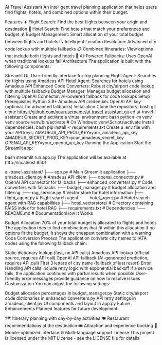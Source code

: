 AI Travel Assistant
An intelligent travel planning application that helps users find flights, hotels, and combined options within their budget.

Features
✈️ Flight Search: Find the best flights between your origin and destination
🏨 Hotel Search: Find hotels that match your preferences and budget
💰 Budget Management: Smart allocation of your total budget between flights and hotels
🔍 Intelligent Location Resolution: Advanced city code lookup with multiple fallbacks
📋 Combined Itineraries: View options that include both flights and hotels
🧠 AI-Powered Fallbacks: Uses OpenAI when traditional lookups fail
Architecture
The application is built with the following components:

Streamlit UI: User-friendly interface for trip planning
Flight Agent: Searches for flights using Amadeus API
Hotel Agent: Searches for hotels using Amadeus API
Enhanced Code Converters: Robust city/airport code lookup with multiple fallbacks
Budget Manager: Manages budget allocation and filtering
OpenAI Connector: AI-powered fallback for code lookups
Setup
Prerequisites
Python 3.8+
Amadeus API credentials
OpenAI API key (optional, for advanced fallbacks)
Installation
Clone the repository:
bash
git clone https://github.com/yourusername/ai-travel-assistant.git
cd ai-travel-assistant
Create and activate a virtual environment:
bash
python -m venv venv
source venv/bin/activate  # On Windows: venv\Scripts\activate
Install dependencies:
bash
pip install -r requirements.txt
Create a .env file with your API keys:
AMADEUS_API_PROD_KEY=your_amadeus_api_key
AMADEUS_SECRET_PROD_KEY=your_amadeus_secret_key
OPENAI_API_KEY=your_openai_api_key
Running the Application
Start the Streamlit app:

bash
streamlit run app.py
The application will be available at http://localhost:8501


ai-travel-assistant/
├── app.py                 # Main Streamlit application
├── amadeus_client.py      # Amadeus API client
├── openai_connector.py    # OpenAI API connector for fallbacks
├── enhanced_converters.py # Code converters with fallbacks
├── budget_manager.py      # Budget allocation and filtering
├── rag_service.py         # Vector store for hotel information
├── flight_agent.py        # Flight search agent
├── hotel_agent.py         # Hotel search agent with RAG capabilities
├── hotel_vectorstore/     # Directory containing FAISS index for hotel RAG
├── requirements.txt       # Dependencies
└── README.md              # DocumentationHow It Works

Budget Allocation
70% of your total budget is allocated to flights and hotels
The application tries to find combinations that fit within this allocation
If no options fit the budget, it shows the cheapest combination with a warning
Code Conversion Process
The application converts city names to IATA codes using the following fallback chain:

Static dictionary lookup (fast, no API calls)
Amadeus API lookup (official source, requires API call)
OpenAI API fallback (AI-generated prediction, requires API call)
First 3 letters of city name (fallback of last resort)
Error Handling
API calls include retry logic with exponential backoff
If a service fails, the application continues with partial results when possible
User-friendly error messages provide guidance on how to resolve issues
Customization
You can adjust the following settings:

Budget allocation percentages in budget_manager.py
Static city/airport code dictionaries in enhanced_converters.py
API retry settings in amadeus_client.py
UI components and layout in app.py
Future Enhancements
Planned features for future development:

🗺️ Itinerary planning with day-by-day activities
🍽️ Restaurant recommendations at the destination
🎟️ Attraction and experience booking
📱 Mobile-optimized interface
🌐 Multi-language support
License
This project is licensed under the MIT License - see the LICENSE file for details.

